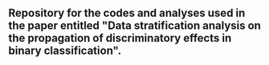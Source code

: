 ##  Repository for the codes and analyses used in the paper entitled "Data stratification analysis on the propagation of discriminatory effects in binary classification".
